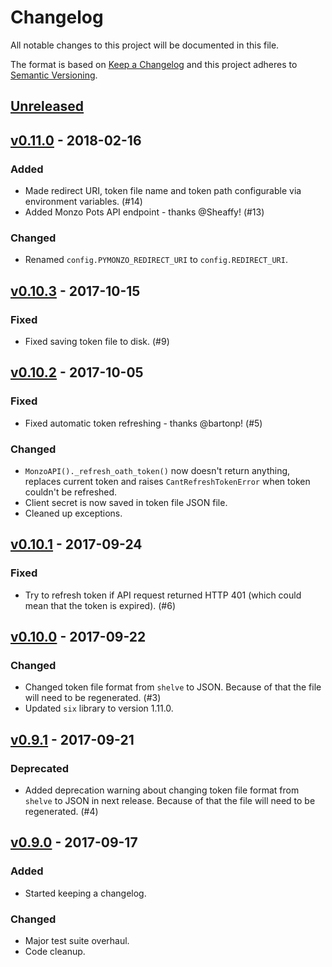 # Changelog
All notable changes to this project will be documented in this file.

The format is based on [Keep a Changelog][keepachangelog] and this project
adheres to [Semantic Versioning][semver].

## [Unreleased][unreleased]

## [v0.11.0][v0.11.0] - 2018-02-16
### Added
- Made redirect URI, token file name and token path configurable via
  environment variables. (#14)
- Added Monzo Pots API endpoint - thanks @Sheaffy! (#13)

### Changed
- Renamed `config.PYMONZO_REDIRECT_URI` to `config.REDIRECT_URI`.

## [v0.10.3][v0.10.3] - 2017-10-15
### Fixed
- Fixed saving token file to disk. (#9)

## [v0.10.2][v0.10.2] - 2017-10-05
### Fixed
- Fixed automatic token refreshing - thanks @bartonp! (#5)

### Changed
- `MonzoAPI()._refresh_oath_token()` now doesn't return anything, replaces
  current token and raises `CantRefreshTokenError` when token couldn't be
  refreshed.
- Client secret is now saved in token file JSON file.
- Cleaned up exceptions.

## [v0.10.1][v0.10.1] - 2017-09-24
### Fixed
- Try to refresh token if API request returned HTTP 401 (which could mean that
  the token is expired). (#6)

## [v0.10.0][v0.10.0] - 2017-09-22
### Changed
 - Changed token file format from `shelve` to JSON. Because of that the file
   will need to be regenerated. (#3)
 - Updated `six` library to version 1.11.0.

## [v0.9.1][v0.9.1] - 2017-09-21
### Deprecated
 - Added deprecation warning about changing token file format from `shelve`
   to JSON in next release. Because of that the file will need to be
   regenerated. (#4)

## [v0.9.0][v0.9.0] - 2017-09-17
### Added
- Started keeping a changelog.

### Changed
- Major test suite overhaul.
- Code cleanup.


[keepachangelog]: http://keepachangelog.com/en/1.0.0/
[semver]: http://semver.org/spec/v2.0.0.html
[unreleased]: https://github.com/pawelad/pymonzo/compare/v0.11.0...HEAD
[v0.9.0]: https://github.com/pawelad/pymonzo/releases/tag/v0.9.0
[v0.9.1]: https://github.com/pawelad/pymonzo/releases/tag/v0.9.1
[v0.10.0]: https://github.com/pawelad/pymonzo/releases/tag/v0.10.0
[v0.10.1]: https://github.com/pawelad/pymonzo/releases/tag/v0.10.1
[v0.10.2]: https://github.com/pawelad/pymonzo/releases/tag/v0.10.2
[v0.10.3]: https://github.com/pawelad/pymonzo/releases/tag/v0.10.3
[v0.11.0]: https://github.com/pawelad/pymonzo/releases/tag/v0.11.0
